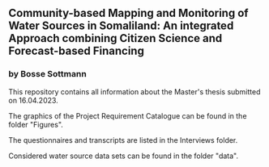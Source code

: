 ## Community-based Mapping and Monitoring of Water Sources in Somaliland: An integrated Approach combining Citizen Science and Forecast-based Financing

### by Bosse Sottmann

This repository contains all information about the Master's thesis submitted on 16.04.2023.

The graphics of the Project Requirement Catalogue can be found in the folder "Figures".

The questionnaires and transcripts are listed in the Interviews folder.

Considered water source data sets can be found in the folder "data". 

